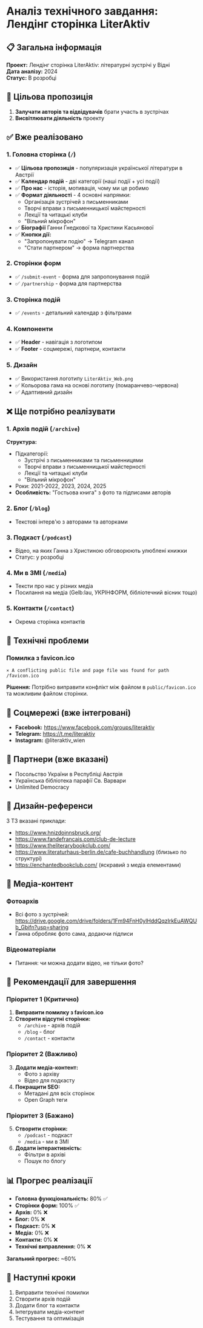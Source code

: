 # Аналіз технічного завдання: Лендінг сторінка LiterAktiv

## 📋 Загальна інформація

**Проект:** Лендінг сторінка LiterAktiv: літературні зустрічі у Відні  
**Дата аналізу:** 2024  
**Статус:** В розробці  

## 🎯 Цільова пропозиція

1. **Залучати авторів та відвідувачів** брати участь в зустрічах
2. **Висвітлювати діяльність** проекту

## ✅ Вже реалізовано

### 1. Головна сторінка (`/`)
- ✅ **Цільова пропозиція** - популяризація української літератури в Австрії
- ✅ **Календар подій** - дві категорії (наші події + усі події)
- ✅ **Про нас** - історія, мотивація, чому ми це робимо
- ✅ **Формат діяльності** - 4 основні напрямки:
  - Організація зустрічей з письменниками
  - Творчі вправи з письменницької майстерності
  - Лекції та читацькі клуби
  - "Вільний мікрофон"
- ✅ **Біографії** Ганни Гнедкової та Христини Касьянової
- ✅ **Кнопки дії:**
  - "Запропонувати подію" → Telegram канал
  - "Стати партнером" → форма партнерства

### 2. Сторінки форм
- ✅ `/submit-event` - форма для запропонування подій
- ✅ `/partnership` - форма для партнерства

### 3. Сторінка подій
- ✅ `/events` - детальний календар з фільтрами

### 4. Компоненти
- ✅ **Header** - навігація з логотипом
- ✅ **Footer** - соцмережі, партнери, контакти

### 5. Дизайн
- ✅ Використання логотипу `LiterAktiv_Web.png`
- ✅ Кольорова гама на основі логотипу (помаранчево-червона)
- ✅ Адаптивний дизайн

## ❌ Ще потрібно реалізувати

### 1. Архів подій (`/archive`)
**Структура:**
- Підкатегорії:
  - Зустрічі з письменниками та письменницями
  - Творчі вправи з письменницької майстерності
  - Лекції та читацькі клуби
  - "Вільний мікрофон"
- Роки: 2021-2022, 2023, 2024, 2025
- **Особливість:** "Гостьова книга" з фото та підписами авторів

### 2. Блог (`/blog`)
- Текстові інтерв'ю з авторами та авторками

### 3. Подкаст (`/podcast`)
- Відео, на яких Ганна з Христиною обговорюють улюблені книжки
- Статус: у розробці

### 4. Ми в ЗМІ (`/media`)
- Тексти про нас у різних медіа
- Посилання на медіа (Gelb:lau, УКРІНФОРМ, бібліотечний вісник тощо)

### 5. Контакти (`/contact`)
- Окрема сторінка контактів

## 🔧 Технічні проблеми

### Помилка з favicon.ico
```
⨯ A conflicting public file and page file was found for path /favicon.ico
```
**Рішення:** Потрібно виправити конфлікт між файлом в `public/favicon.ico` та можливим файлом сторінки.

## 📱 Соцмережі (вже інтегровані)

- **Facebook:** https://www.facebook.com/groups/literaktiv
- **Telegram:** https://t.me/literaktiv  
- **Instagram:** @literaktiv_wien

## 🤝 Партнери (вже вказані)

- Посольство України в Республіці Австрія
- Українська бібліотека парафії Св. Варвари
- Unlimited Democracy

## 🎨 Дизайн-референси

З ТЗ вказані приклади:
- https://www.hnizdoinnsbruck.org/
- https://www.fandefrancais.com/club-de-lecture
- https://www.theliterarybookclub.com/
- https://www.literaturhaus-berlin.de/cafe-buchhandlung (близько по структурі)
- https://enchantedbookclub.com/ (яскравий з медіа елементами)

## 📸 Медіа-контент

### Фотоархів
- Всі фото з зустрічей: https://drive.google.com/drive/folders/1Fm94FnH0ylHddQqzIrkEuAWQUb_Gbifn?usp=sharing
- Ганна обробляє фото сама, додаючи підписи

### Відеоматеріали
- Питання: чи можна додати відео, не тільки фото?

## 🚀 Рекомендації для завершення

### Пріоритет 1 (Критично)
1. **Виправити помилку з favicon.ico**
2. **Створити відсутні сторінки:**
   - `/archive` - архів подій
   - `/blog` - блог
   - `/contact` - контакти

### Пріоритет 2 (Важливо)
3. **Додати медіа-контент:**
   - Фото з архіву
   - Відео для подкасту
4. **Покращити SEO:**
   - Метадані для всіх сторінок
   - Open Graph теги

### Пріоритет 3 (Бажано)
5. **Створити сторінки:**
   - `/podcast` - подкаст
   - `/media` - ми в ЗМІ
6. **Додати інтерактивність:**
   - Фільтри в архіві
   - Пошук по блогу

## 📊 Прогрес реалізації

- **Головна функціональність:** 80% ✅
- **Сторінки форм:** 100% ✅
- **Архів:** 0% ❌
- **Блог:** 0% ❌
- **Подкаст:** 0% ❌
- **Медіа:** 0% ❌
- **Контакти:** 0% ❌
- **Технічні виправлення:** 0% ❌

**Загальний прогрес:** ~60%

## 🎯 Наступні кроки

1. Виправити технічні помилки
2. Створити архів подій
3. Додати блог та контакти
4. Інтегрувати медіа-контент
5. Тестування та оптимізація 